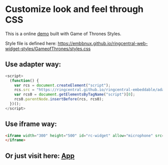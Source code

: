 # Customize look and feel through CSS

This is a online [demo](https://embbnux.github.io/ringcentral-web-widget-styles/) built with Game of Thrones Styles.

Style file is defined here: https://embbnux.github.io/ringcentral-web-widget-styles/GameofThrones/styles.css

## Use adapter way:

```js
<script>
  (function() {
    var rcs = document.createElement("script");
    rcs.src = "https://ringcentral.github.io/ringcentral-embeddable/adapter.js?stylesUri=https://embbnux.github.io/ringcentral-web-widget-styles/GameofThrones/styles.css";
    var rcs0 = document.getElementsByTagName("script")[0];
    rcs0.parentNode.insertBefore(rcs, rcs0);
  })();
</script>
```

## Use iframe way:

```html
<iframe width="300" height="500" id="rc-widget" allow="microphone" src="https://ringcentral.github.io/ringcentral-embeddable/app.html?stylesUri=https://embbnux.github.io/ringcentral-web-widget-styles/GameofThrones/styles.css">
</iframe>
```

## Or just visit here: [App](https://ringcentral.github.io/ringcentral-embeddable/app.html?stylesUri=https://embbnux.github.io/ringcentral-web-widget-styles/GameofThrones/styles.css)
